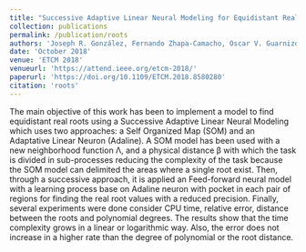 ```yaml
---
title: "Successive Adaptive Linear Neural Modeling for Equidistant Real Roots Finding"
collection: publications
permalink: /publication/roots
authors: 'Joseph R. González, Fernando Zhapa-Camacho, Oscar V. Guarnizo, Francisco Ortega-Zamorano'
date: 'October 2018'
venue: 'ETCM 2018'
venueurl: 'https://attend.ieee.org/etcm-2018/'
paperurl: 'https://doi.org/10.1109/ETCM.2018.8580280'
citation: 'roots'
---
```


 
The main objective of this work has been to implement a model to find
equidistant real roots using a Successive Adaptive Linear Neural
Modeling which uses two approaches: a Self Organized Map (SOM) and an
Adaptative Linear Neuron (Adaline). A SOM model has been used with a
new neighborhood function Λ, and a physical distance β with which the
task is divided in sub-processes reducing the complexity of the task
because the SOM model can delimited the areas where a single root
exist. Then, through a successive approach, it is applied an
Feed-forward neural model with a learning process base on Adaline
neuron with pocket in each pair of regions for finding the real root
values with a reduced precision. Finally, several experiments were
done consider CPU time, relative error, distance between the roots and
polynomial degrees. The results show that the time complexity grows in
a linear or logarithmic way. Also, the error does not increase in a
higher rate than the degree of polynomial or the root distance.

